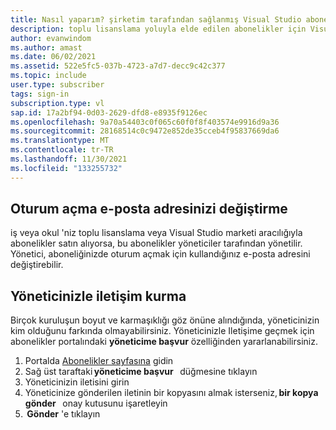 ```yaml
---
title: Nasıl yaparım? şirketim tarafından sağlanmış Visual Studio aboneliğim için oturum açma e-postamı değiştirilsin mi?
description: toplu lisanslama yoluyla elde edilen abonelikler için Visual Studio oturum açma adresiniz değişikliği isteme
author: evanwindom
ms.author: amast
ms.date: 06/02/2021
ms.assetid: 522e5fc5-037b-4723-a7d7-decc9c42c377
ms.topic: include
user.type: subscriber
tags: sign-in
subscription.type: vl
sap.id: 17a2bf94-0d03-2629-dfd8-e8935f9126ec
ms.openlocfilehash: 9a70a54403c0f065c60f0f8f403574e9916d9a36
ms.sourcegitcommit: 28168514c0c9472e852de35cceb4f95837669da6
ms.translationtype: MT
ms.contentlocale: tr-TR
ms.lasthandoff: 11/30/2021
ms.locfileid: "133255732"
---
```

## <a name="how-to-change-your-sign-in-email-address"></a>Oturum açma e-posta adresinizi değiştirme

iş veya okul 'niz toplu lisanslama veya Visual Studio marketi aracılığıyla abonelikler satın alıyorsa, bu abonelikler yöneticiler tarafından yönetilir. Yönetici, aboneliğinizde oturum açmak için kullandığınız e-posta adresini değiştirebilir.  

## <a name="how-to-contact-your-admin"></a>Yöneticinizle iletişim kurma 

Birçok kuruluşun boyut ve karmaşıklığı göz önüne alındığında, yöneticinizin kim olduğunu farkında olmayabilirsiniz. Yöneticinizle Iletişime geçmek için abonelikler portalındaki **yöneticime başvur** özelliğinden yararlanabilirsiniz. 

1. Portalda [Abonelikler sayfasına](https://my.visualstudio.com/subscriptions) gidin  
2. Sağ üst taraftaki **yöneticime başvur**   düğmesine tıklayın
3. Yöneticinizin iletisini girin
4. Yöneticinize gönderilen iletinin bir kopyasını almak isterseniz, **bir kopya gönder**   onay kutusunu işaretleyin 
5.  **Gönder** 'e tıklayın